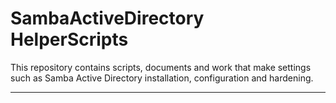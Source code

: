 # SambaActiveDirectory HelperScripts
This repository contains scripts, documents and work that make settings such as Samba Active Directory installation, configuration and hardening.

---
